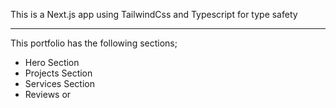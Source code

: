 This is a Next.js app using TailwindCss and Typescript for type safety

---
This portfolio has the following sections;

- Hero Section
- Projects Section
- Services Section
- Reviews or
